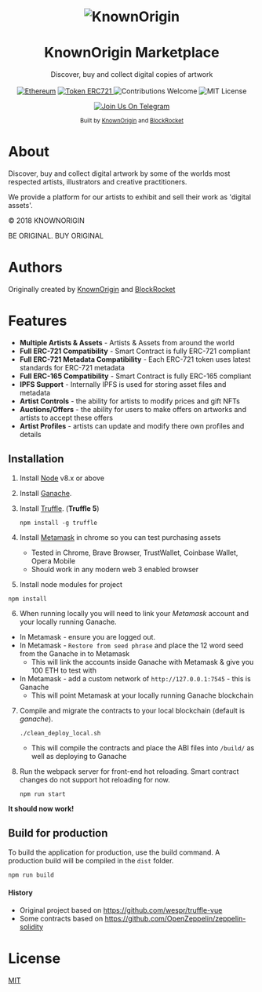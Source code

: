 <h1 align="center">
  <img src="https://dapp.knownorigin.io/static/dApp_knownOriginNew.jpg"
srcset="https://dapp.knownorigin.io/static/dApp_knownOriginNew.jpg"
  alt="KnownOrigin"></a>
</h1>

<h1 align="center">KnownOrigin Marketplace</h1>
<div align="center">
  Discover, buy and collect digital copies of artwork
</div>

<br />

<div align="center">
  <a href="https://www.ethereum.org/" target="_blank"><img src="https://img.shields.io/badge/platform-Ethereum-brightgreen.svg?style=flat-square" alt="Ethereum" /></a>
  <a href="http://erc721.org/" target="_blank"><img src="https://img.shields.io/badge/token-ERC721-ff69b4.svg?style=flat-square" alt="Token ERC721" /> </a>
  <img src="https://img.shields.io/badge/contributions-welcome-orange.svg?style=flat-square" alt="Contributions Welcome" />
  <img src="https://img.shields.io/badge/license-MIT-blue.svg?style=flat-square" alt="MIT License" />
  <a href="https://travis-ci.org/knownorigin/known-origin-web3-marketplace" target="_blank"<img src="https://travis-ci.org/knownorigin/known-origin-web3-marketplace.svg?branch=master" /><a/>
  
  <a href="https://t.me/knownorigin" target="_blank"><img src="https://img.shields.io/badge/Join%20Us%20On-Telegram-2599D2.svg?style=flat-square" alt="Join Us On Telegram" /></a>
</div>

<div align="center">
  <sub>Built by
  <a href="https://twitter.com/knownorigin_io" target="_blank">KnownOrigin</a> and <a href="http://blockrocket.tech" target="_blank">BlockRocket</a>
</div>

# About

Discover, buy and collect digital artwork by some of the worlds most respected artists, illustrators and creative practitioners.

We provide a platform for our artists to exhibit and sell their work as 'digital assets'.

© 2018 KNOWNORIGIN

BE ORIGINAL. BUY ORIGINAL

# Authors

Originally created by [KnownOrigin](https://twitter.com/knownorigin_io) and [BlockRocket](http://blockrocket.tech)


# Features

* **Multiple Artists & Assets** - Artists & Assets from around the world 
* **Full ERC-721 Compatibility** - Smart Contract is fully ERC-721 compliant
* **Full ERC-721 Metadata Compatibility** - Each ERC-721 token uses latest standards for ERC-721 metadata
* **Full ERC-165 Compatibility** - Smart Contract is fully ERC-165 compliant
* **IPFS Support** - Internally IPFS is used for storing asset files and metadata
* **Artist Controls** - the ability for artists to modify prices and gift NFTs
* **Auctions/Offers** - the ability for users to make offers on artworks and artists to accept these offers
* **Artist Profiles** - artists can update and modify there own profiles and details

## Installation
1. Install [Node](https://nodejs.org/en/) v8.x or above

2. Install [Ganache](http://truffleframework.com/ganache/).

3. Install [Truffle](http://truffleframework.com). (**Truffle 5**)
	```
	npm install -g truffle
	```
4. Install [Metamask](https://metamask.io/) in chrome so you can test purchasing assets
   * Tested in Chrome, Brave Browser, TrustWallet, Coinbase Wallet, Opera Mobile 
   * Should work in any modern web 3 enabled browser

5. Install node modules for project
  ```
  npm install
  ```
6. When running locally you will need to link your *Metamask* account and your locally running Ganache.
  * In Metamask - ensure you are logged out.
  * In Metamask - `Restore from seed phrase` and place the 12 word seed from the Ganache in to Metamask
     * This will link the accounts inside Ganache with Metamask & give you 100 ETH to test with
  * In Metamask - add a custom network of `http://127.0.0.1:7545` - this is Ganache
     * This will point Metamask at your locally running Ganache blockchain

7. Compile and migrate the contracts to your local blockchain (default is *ganache*).
	```
	./clean_deploy_local.sh
	```
	* This will compile the contracts and place the ABI files into `/build/` as well as deploying to Ganache

8. Run the webpack server for front-end hot reloading. Smart contract changes do not support hot reloading for now.
	```
	npm run start
	```
  **It should now work!**

## Build for production
To build the application for production, use the build command. A production build will be compiled in the `dist` folder.
```javascript
npm run build
```

#### History

* Original project based on https://github.com/wespr/truffle-vue
* Some contracts based on https://github.com/OpenZeppelin/zeppelin-solidity

# License

[MIT](https://opensource.org/licenses/MIT)

